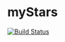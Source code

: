 # myStars

[![Build Status](https://travis-ci.org/zhangyuan/myStars.svg?branch=master)](https://travis-ci.org/zhangyuan/myStars)
